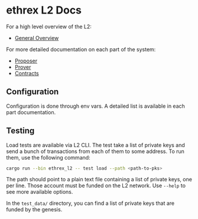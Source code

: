 # ethrex L2 Docs

For a high level overview of the L2:

- [General Overview](./overview.md)

For more detailed documentation on each part of the system:

- [Proposer](./proposer.md)
- [Prover](./prover.md)
- [Contracts](./contracts.md)

## Configuration

Configuration is done through env vars. A detailed list is available in each part documentation.

## Testing

Load tests are available via L2 CLI. The test take a list of private keys and send a bunch of transactions from each of them to some address. To run them, use the following command:

```bash
cargo run --bin ethrex_l2 -- test load --path <path-to-pks>
```

The path should point to a plain text file containing a list of private keys, one per line. Those account must be funded on the L2 network. Use `--help` to see more available options.

In the `test_data/` directory, you can find a list of private keys that are funded by the genesis.
